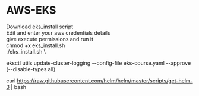 # AWS-EKS

Download eks_install script \
Edit and enter your aws credentials details \
give execute permissions and run it \
chmod +x eks_install.sh \
./eks_install.sh \

eksctl utils update-cluster-logging --config-file eks-course.yaml --approve  (--disable-types all)

curl https://raw.githubusercontent.com/helm/helm/master/scripts/get-helm-3 | bash
